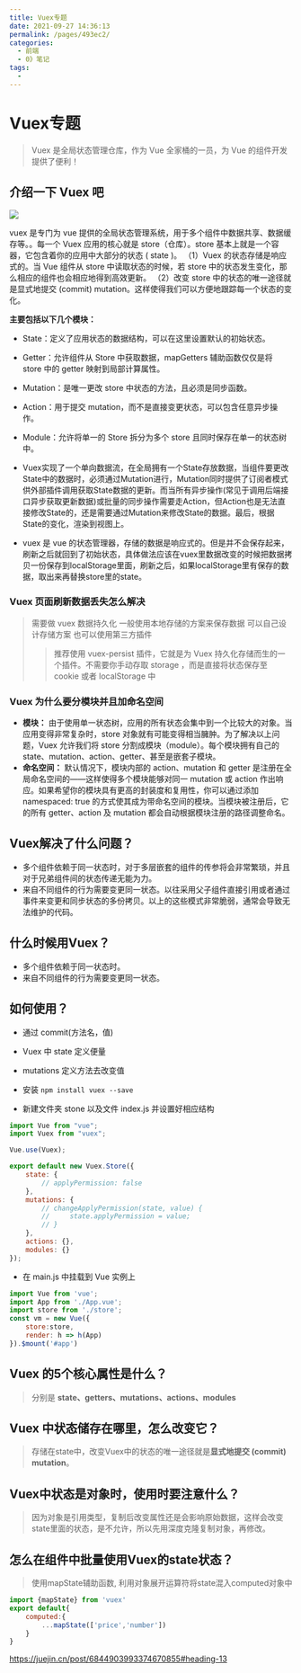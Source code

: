 ```yaml
---
title: Vuex专题
date: 2021-09-27 14:36:13
permalink: /pages/493ec2/
categories:
  - 前端
  - 0》笔记
tags:
  - 
---
```


# Vuex专题

> Vuex 是全局状态管理仓库，作为 Vue 全家桶的一员，为 Vue 的组件开发提供了便利！
<!-- more -->

## 介绍一下 Vuex 吧

![](http://66.152.176.25:8000/home/images/%E9%9D%A2%E8%AF%95%E7%AF%87/vuex.png)

vuex 是专门为 vue 提供的全局状态管理系统，用于多个组件中数据共享、数据缓存等。。每一个 Vuex 应用的核心就是 store（仓库）。store 基本上就是一个容器，它包含着你的应用中大部分的状态 ( state )。
（1）Vuex 的状态存储是响应式的。当 Vue 组件从 store 中读取状态的时候，若 store 中的状态发生变化，那么相应的组件也会相应地得到高效更新。
（2）改变 store 中的状态的唯一途径就是显式地提交 (commit) mutation。这样使得我们可以方便地跟踪每一个状态的变化。

**主要包括以下几个模块：**

- State：定义了应用状态的数据结构，可以在这里设置默认的初始状态。
- Getter：允许组件从 Store 中获取数据，mapGetters 辅助函数仅仅是将 store 中的 getter 映射到局部计算属性。
- Mutation：是唯一更改 store 中状态的方法，且必须是同步函数。
- Action：用于提交 mutation，而不是直接变更状态，可以包含任意异步操作。
- Module：允许将单一的 Store 拆分为多个 store 且同时保存在单一的状态树中。

- Vuex实现了一个单向数据流，在全局拥有一个State存放数据，当组件要更改State中的数据时，必须通过Mutation进行，Mutation同时提供了订阅者模式供外部插件调用获取State数据的更新。而当所有异步操作(常见于调用后端接口异步获取更新数据)或批量的同步操作需要走Action，但Action也是无法直接修改State的，还是需要通过Mutation来修改State的数据。最后，根据State的变化，渲染到视图上。
- vuex 是 vue 的状态管理器，存储的数据是响应式的。但是并不会保存起来，刷新之后就回到了初始状态，具体做法应该在vuex里数据改变的时候把数据拷贝一份保存到localStorage里面，刷新之后，如果localStorage里有保存的数据，取出来再替换store里的state。

### Vuex 页面刷新数据丢失怎么解决

> 需要做 vuex 数据持久化 一般使用本地存储的方案来保存数据 可以自己设计存储方案 也可以使用第三方插件
>>推荐使用 vuex-persist 插件，它就是为 Vuex 持久化存储而生的一个插件。不需要你手动存取 storage ，而是直接将状态保存至 cookie 或者 localStorage 中

### Vuex 为什么要分模块并且加命名空间

- **模块：** 由于使用单一状态树，应用的所有状态会集中到一个比较大的对象。当应用变得非常复杂时，store 对象就有可能变得相当臃肿。为了解决以上问题，Vuex 允许我们将 store 分割成模块（module）。每个模块拥有自己的 state、mutation、action、getter、甚至是嵌套子模块。
- **命名空间：** 默认情况下，模块内部的 action、mutation 和 getter 是注册在全局命名空间的——这样使得多个模块能够对同一 mutation 或 action 作出响应。如果希望你的模块具有更高的封装度和复用性，你可以通过添加 namespaced: true 的方式使其成为带命名空间的模块。当模块被注册后，它的所有 getter、action 及 mutation 都会自动根据模块注册的路径调整命名。

## Vuex解决了什么问题？

- 多个组件依赖于同一状态时，对于多层嵌套的组件的传参将会非常繁琐，并且对于兄弟组件间的状态传递无能为力。
- 来自不同组件的行为需要变更同一状态。以往采用父子组件直接引用或者通过事件来变更和同步状态的多份拷贝。以上的这些模式非常脆弱，通常会导致无法维护的代码。

## 什么时候用Vuex？

- 多个组件依赖于同一状态时。
- 来自不同组件的行为需要变更同一状态。

## 如何使用？

- 通过 commit(方法名，值)
- Vuex 中 state 定义便量
- mutations 定义方法去改变值

- 安装 `npm install vuex --save`
- 新建文件夹 stone 以及文件 index.js 并设置好相应结构
```javascript
import Vue from "vue";
import Vuex from "vuex";

Vue.use(Vuex);

export default new Vuex.Store({
    state: {
        // applyPermission: false
    },
    mutations: {
        // changeApplyPermission(state, value) {
        //     state.applyPermission = value;
        // }
    },
    actions: {},
    modules: {}
});
```
- 在 main.js 中挂载到 Vue 实例上
```javascript
import Vue from 'vue';
import App from './App.vue';
import store from './store';
const vm = new Vue({
    store:store,
    render: h => h(App)
}).$mount('#app') 
```

## Vuex 的5个核心属性是什么？

> 分别是 **state、getters、mutations、actions、modules**

## Vuex 中状态储存在哪里，怎么改变它？

> 存储在state中，改变Vuex中的状态的唯一途径就是**显式地提交 (commit) mutation**。

## Vuex中状态是对象时，使用时要注意什么？

> 因为对象是引用类型，复制后改变属性还是会影响原始数据，这样会改变state里面的状态，是不允许，所以先用深度克隆复制对象，再修改。

## 怎么在组件中批量使用Vuex的state状态？

> 使用mapState辅助函数, 利用对象展开运算符将state混入computed对象中
```javascript
import {mapState} from 'vuex'
export default{
    computed:{
        ...mapState(['price','number'])
    }
} 
```

https://juejin.cn/post/6844903993374670855#heading-13